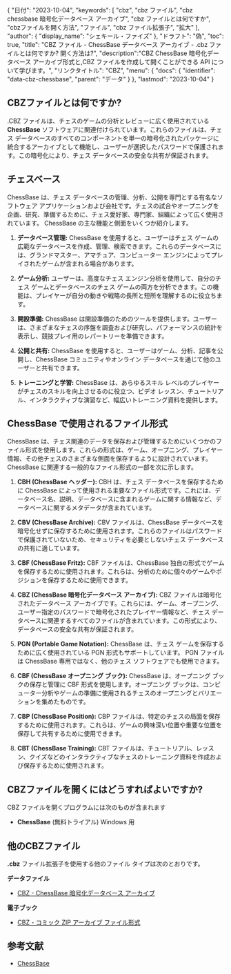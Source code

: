 {
"日付": "2023-10-04",
  "keywords": [
"cbz",
"cbz ファイル",
"cbz chessbase 暗号化データベース アーカイブ",
"cbz ファイルとは何ですか",
"cbzファイルを開く方法",
"ファイル",
"cbz ファイル拡張子",
"拡大"
],
  "author": {
"display_name": "シェキール・ファイズ"
},
"ドラフト": "偽",
"toc": true,
"title": "CBZ ファイル - ChessBase データベース アーカイブ - .cbz ファイルとは何ですか? 開く方法は?",
  "description":"CBZ ChessBase 暗号化データベース アーカイブ形式と,CBZ ファイルを作成して開くことができる API について学びます。",
"リンクタイトル": "CBZ",
  "menu": {
    "docs": {
      "identifier": "data-cbz-chessbase",
"parent": "データ"
}
},
"lastmod": "2023-10-04"
}

## CBZファイルとは何ですか?

.CBZ ファイルは、チェスのゲームの分析とレビューに広く使用されている **ChessBase** ソフトウェアに関連付けられています。これらのファイルは、チェス データベースのすべてのコンポーネントを単一の暗号化されたパッケージに統合するアーカイブとして機能し、ユーザーが選択したパスワードで保護されます。この暗号化により、チェス データベースの安全な共有が保証されます。

## チェスベース

ChessBase は、チェス データベースの管理、分析、公開を専門とする有名なソフトウェア アプリケーションおよび会社です。チェスの試合やオープニングを企画、研究、準備するために、チェス愛好家、専門家、組織によって広く使用されています。 ChessBase の主な機能と側面をいくつか紹介します。

1. **データベース管理:** ChessBase を使用すると、ユーザーはチェス ゲームの広範なデータベースを作成、管理、検索できます。これらのデータベースには、グランドマスター、アマチュア、コンピューター エンジンによってプレイされたゲームが含まれる場合があります。
    












2. **ゲーム分析:** ユーザーは、高度なチェス エンジン分析を使用して、自分のチェス ゲームとデータベースのチェス ゲームの両方を分析できます。この機能は、プレイヤーが自分の動きや戦略の長所と短所を理解するのに役立ちます。
    












3. **開設準備:** ChessBase は開設準備のためのツールを提供します。ユーザーは、さまざまなチェスの序盤を調査および研究し、パフォーマンスの統計を表示し、競技プレイ用のレパートリーを準備できます。
    












4. **公開と共有:** ChessBase を使用すると、ユーザーはゲーム、分析、記事を公開し、ChessBase コミュニティやオンライン データベースを通じて他のユーザーと共有できます。
    












5. **トレーニングと学習:** ChessBase は、あらゆるスキル レベルのプレイヤーがチェスのスキルを向上させるのに役立つ、ビデオ レッスン、チュートリアル、インタラクティブな演習など、幅広いトレーニング資料を提供します。

## ChessBase で使用されるファイル形式

ChessBase は、チェス関連のデータを保存および管理するためにいくつかのファイル形式を使用します。これらの形式は、ゲーム、オープニング、プレイヤー情報、その他チェスのさまざまな側面を保存するように設計されています。 ChessBase に関連する一般的なファイル形式の一部を次に示します。

1. **CBH (ChessBase ヘッダー):** CBH は、チェス データベースを保存するために ChessBase によって使用される主要なファイル形式です。これには、データベース名、説明、データベースに含まれるゲームに関する情報など、データベースに関するメタデータが含まれています。
    












2. **CBV (ChessBase Archive):** CBV ファイルは、ChessBase データベースを暗号化せずに保存するために使用されます。これらのファイルはパスワードで保護されていないため、セキュリティを必要としないチェス データベースの共有に適しています。
    












3. **CBF (ChessBase Fritz):** CBF ファイルは、ChessBase 独自の形式でゲームを保存するために使用されます。これらは、分析のために個々のゲームやポジションを保存するために使用できます。
    












4. **CBZ (ChessBase 暗号化データベース アーカイブ):** CBZ ファイルは暗号化されたデータベース アーカイブです。これらには、ゲーム、オープニング、ユーザー指定のパスワードで暗号化されたプレイヤー情報など、チェス データベースに関連するすべてのファイルが含まれています。この形式により、データベースの安全な共有が保証されます。
    












5. **PGN (Portable Game Notation):** ChessBase は、チェス ゲームを保存するために広く使用されている PGN 形式もサポートしています。 PGN ファイルは ChessBase 専用ではなく、他のチェス ソフトウェアでも使用できます。
    












6. **CBF (ChessBase オープニング ブック):** ChessBase は、オープニング ブックの保存と管理に CBF 形式を使用します。オープニング ブックは、コンピューター分析やゲームの準備に使用されるチェスのオープニングとバリエーションを集めたものです。
    












7. **CBP (ChessBase Position):** CBP ファイルは、特定のチェスの局面を保存するために使用されます。これらは、ゲームの興味深い位置や重要な位置を保存して共有するために使用できます。
    












8. **CBT (ChessBase Training):** CBT ファイルは、チュートリアル、レッスン、クイズなどのインタラクティブなチェスのトレーニング資料を作成および保存するために使用されます。
    












## CBZファイルを開くにはどうすればよいですか?

CBZ ファイルを開くプログラムには次のものが含まれます

- **ChessBase** (無料トライアル) Windows 用

## 他のCBZファイル

**.cbz** ファイル拡張子を使用する他のファイル タイプは次のとおりです。

**データファイル**
- [CBZ - ChessBase 暗号化データベース アーカイブ](/ja/data/cbz-chessbase/)

**電子ブック**
- [CBZ - コミック ZIP アーカイブ ファイル形式](/ja/ebook/cbz/)

## 参考文献
* [ChessBase](https://en.wikipedia.org/wiki/ChessBase)

